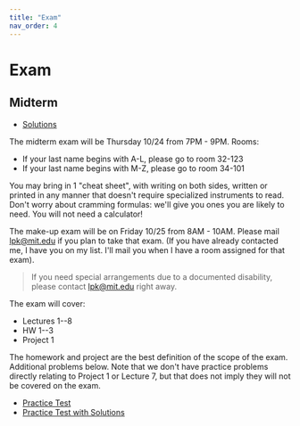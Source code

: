 ```yaml
---
title: "Exam"
nav_order: 4
---
```


# Exam

## Midterm

- [Solutions](/assets/exams/exam1/6_7900_Fall24_Exam1_Solutions.pdf)

The midterm exam will be Thursday 10/24 from 7PM - 9PM.
Rooms:
- If your last name begins with A-L, please go to room 32-123
- If your last name begins with M-Z, please go to room 34-101
  
You may bring in 1 "cheat sheet", with writing on both sides, written or printed in any manner that doesn't require specialized instruments to read.  Don't worry about cramming formulas: we'll give you ones you are likely to need.
You will not need a calculator! 

The make-up exam will be on Friday 10/25 from 8AM - 10AM.  Please mail lpk@mit.edu if you plan to take that exam.  (If you have already contacted me, I have you on my list.  I'll mail you when I have a room assigned for that exam).

> If you need special arrangements due to a documented disability, please contact lpk@mit.edu right away.

The exam will cover:
- Lectures 1--8
- HW 1--3
- Project 1

The homework and project are the best definition of the scope of the exam. Additional problems below. Note that we don't have practice problems directly relating to Project 1 or Lecture 7, but that does not imply they will not be covered on the exam.

- [Practice Test](/assets/exams/exam1/6_7900__Practice_Exam_1__Fall_2024.pdf)
- [Practice Test with Solutions](/assets/exams/exam1/6_7900__Practice_Exam_1__Fall_2024_solutions.pdf)
